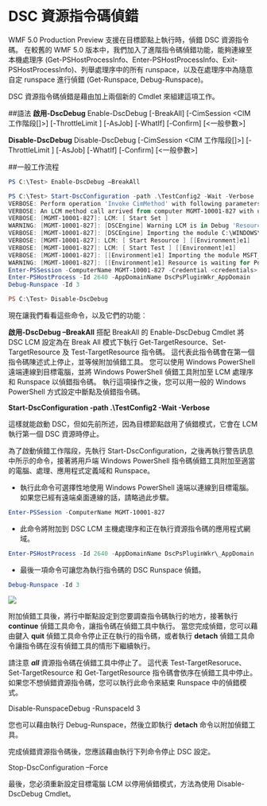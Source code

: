 # DSC 資源指令碼偵錯
WMF 5.0 Production Preview 支援在目標節點上執行時，偵錯 DSC 資源指令碼。 在較舊的 WMF 5.0 版本中，我們加入了進階指令碼偵錯功能，能夠連線至本機處理序 (Get-PSHostProcessInfo、Enter-PSHostProcessInfo、Exit-PSHostProcessInfo)、列舉處理序中的所有 runspace，以及在處理序中為隨意自定 runspace 進行偵錯 (Get-Runspace, Debug-Runspace)。

DSC 資源指令碼偵錯是藉由加上兩個新的 Cmdlet 來組建這項工作。

##語法
**啟用-DscDebug**
Enable-DscDebug \[-BreakAll\] \[-CimSession <CIM 工作階段\[\]>\] \[-ThrottleLimit <int>\] \[-AsJob\] \[-WhatIf\] \[-Confirm\] \[<一般參數>\]

**Disable-DscDebug**
Disable-DscDebug \[-CimSession <CIM 工作階段\[\]>\] \[-ThrottleLimit <int>\] \[-AsJob\] \[-WhatIf\] \[-Confirm\] \[<一般參數>\]

##一般工作流程


```PowerShell
PS C:\Test> Enable-DscDebug –BreakAll

PS C:\Test> Start-DscConfiguration -path .\TestConfig2 -Wait -Verbose
VERBOSE: Perform operation 'Invoke CimMethod' with following parameters, ''namespaceName' = root/Microsoft/Windows/DesiredStateConfiguration,'className' = MSFT\_DSCLocalConfigurationManager,'methodName' = SendConfigurationApply'.
VERBOSE: An LCM method call arrived from computer MGMT-10001-827 with user sid S-1-5-21-397955417-626881126-188441444-3860663.
VERBOSE: [MGMT-10001-827]: LCM: [ Start Set ]
WARNING: [MGMT-10001-827]: [DSCEngine] Warning LCM is in Debug 'ResourceScriptBreakAll' mode. Resource script processing will be stopped to wait for PowerShell script debugger to attach.
VERBOSE: [MGMT-10001-827]: [DSCEngine] Importing the module C:\WINDOWS\system32\WindowsPowerShell\v1.0\Modules\PSDesiredStateConfiguration\DscResources\MSFT_EnvironmentResource\MSFT_EnvironmentResource.psm1 in force mode.
VERBOSE: [MGMT-10001-827]: LCM: [ Start Resource ] [[Environment]e1]
VERBOSE: [MGMT-10001-827]: LCM: [ Start Test ] [[Environment]e1]
VERBOSE: [MGMT-10001-827]: [[Environment]e1] Importing the module MSFT_EnvironmentResource in force mode.
WARNING: [MGMT-10001-827]: [[Environment]e1] Resource is waiting for PowerShell script debugger to attach. Use the following commands to begin debugging this resource script:
Enter-PSSession -ComputerName MGMT-10001-827 -Credential <credentials>
Enter-PSHostProcess -Id 2640 -AppDomainName DscPsPluginWkr_AppDomain
Debug-Runspace -Id 3

PS C:\Test> Disable-DscDebug
```
現在讓我們看看這些命令，以及它們的功能︰

**啟用-DscDebug –BreakAll**
搭配 BreakAll 的 Enable-DscDebug Cmdlet 將 DSC LCM 設定為在 Break All 模式下執行 Get-TargetResource、Set-TargetResource 及 Test-TargetResource 指令碼。 這代表此指令碼會在第一個指令碼陳述式上停止，並等候附加偵錯工具。 您可以使用 Windows PowerShell 遠端連線到目標電腦，並將 Windows PowerShell 偵錯工具附加至 LCM 處理序和 Runspace 以偵錯指令碼。 執行這項操作之後，您可以用一般的 Windows PowerShell 方式設定中斷點及偵錯指令碼。

**Start-DscConfiguration -path .\TestConfig2 -Wait -Verbose**

這樣就能啟動 DSC，但如先前所述，因為目標節點啟用了偵錯模式，它會在 LCM 執行第一個 DSC 資源時停止。

為了啟動偵錯工作階段，先執行 Start-DscConfiguration，之後再執行警告訊息中所示的命令，接著將用戶端 Windows PowerShell 指令碼偵錯工具附加至適當的電腦、處理、應用程式定義域和 Runspace。

* 執行此命令可選擇性地使用 Windows PowerShell 遠端以連線到目標電腦。 如果您已經有遠端桌面連線的話，請略過此步驟。
```PowerShell
Enter-PSSession -ComputerName MGMT-10001-827
```
* 此命令將附加到 DSC LCM 主機處理序和正在執行資源指令碼的應用程式網域。
```PowerShell
Enter-PSHostProcess -Id 2640 -AppDomainName DscPsPluginWkr\_AppDomain
```
*  最後一項命令可讓您為執行指令碼的 DSC Runspace 偵錯。
```PowerShell
Debug-Runspace -Id 3
```
![](images/DscResourceDebugging.jpg)

附加偵錯工具後，將行中斷點設定到您要調查指令碼執行的地方，接著執行 **continue** 偵錯工具命令，讓指令碼在偵錯工具中執行。 當您完成偵錯，您可以藉由鍵入 **quit** 偵錯工具命令停止正在執行的指令碼，或者執行 **detach** 偵錯工具命令讓指令碼在沒有偵錯工具的情形下繼續執行。

請注意 ***all*** 資源指令碼在偵錯工具中停止了。 這代表 Test-TargetResoruce、Set-TargetResource 和 Get-TargetResource 指令碼會依序在偵錯工具中停止。 如果您不想偵錯資源指令碼，您可以執行此命令來結束 Runspace 中的偵錯模式。

Disable-RunspaceDebug -RunspaceId 3

您也可以藉由執行 Debug-Runspace，然後立即執行 **detach** 命令以附加偵錯工具。

完成偵錯資源指令碼後，您應該藉由執行下列命令停止 DSC 設定。

Stop-DscConfiguration –Force

最後，您必須重新設定目標電腦 LCM 以停用偵錯模式，方法為使用 Disable-DscDebug Cmdlet。<!--HONumber=Mar16_HO2-->
